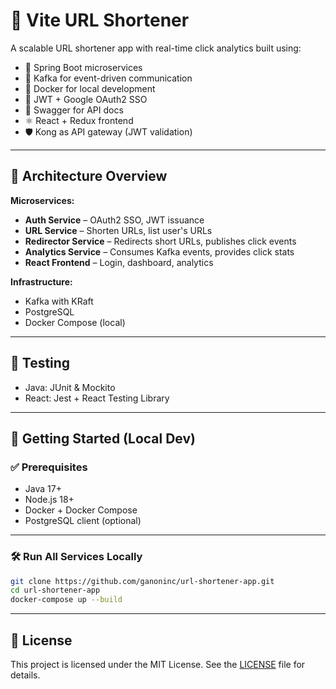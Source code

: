 # 📎 Vite URL Shortener

A scalable URL shortener app with real-time click analytics built using:

- 🔧 Spring Boot microservices
- 📩 Kafka for event-driven communication
- 🐳 Docker for local development
- 🔐 JWT + Google OAuth2 SSO
- 🔎 Swagger for API docs
- ⚛️ React + Redux frontend
- 🛡️ Kong as API gateway (JWT validation)

---

## 📐 Architecture Overview

**Microservices:**

- **Auth Service** – OAuth2 SSO, JWT issuance
- **URL Service** – Shorten URLs, list user's URLs
- **Redirector Service** – Redirects short URLs, publishes click events
- **Analytics Service** – Consumes Kafka events, provides click stats
- **React Frontend** – Login, dashboard, analytics

**Infrastructure:**

- Kafka with KRaft
- PostgreSQL
- Docker Compose (local)

---

## 🧪 Testing

- Java: JUnit & Mockito
- React: Jest + React Testing Library

---

## 🚀 Getting Started (Local Dev)

### ✅ Prerequisites

- Java 17+
- Node.js 18+
- Docker + Docker Compose
- PostgreSQL client (optional)

---

### 🛠️ Run All Services Locally

```bash
git clone https://github.com/ganoninc/url-shortener-app.git
cd url-shortener-app
docker-compose up --build
```

---

## 📄 License

This project is licensed under the MIT License. See the [LICENSE](./LICENSE) file for details.

